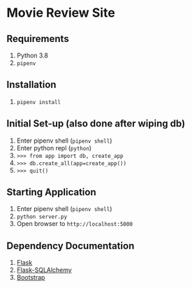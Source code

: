 # Movie Review Site

## Requirements

1. Python 3.8
2. `pipenv`

## Installation

1. `pipenv install`

## Initial Set-up (also done after wiping db)

1. Enter pipenv shell (`pipenv shell`)
2. Enter python repl (`python`)
3. `>>> from app import db, create_app`
4. `>>> db.create_all(app=create_app())`
5. `>>> quit()`

## Starting Application

1. Enter pipenv shell (`pipenv shell`)
2. `python server.py`
3. Open browser to `http://localhost:5000`

## Dependency Documentation

1. [Flask](https://flask.palletsprojects.com/en/2.0.x/)
2. [Flask-SQLAlchemy](https://flask-sqlalchemy.palletsprojects.com/en/2.x/)
3. [Bootstrap](https://getbootstrap.com/docs/5.0/getting-started/introduction/)

